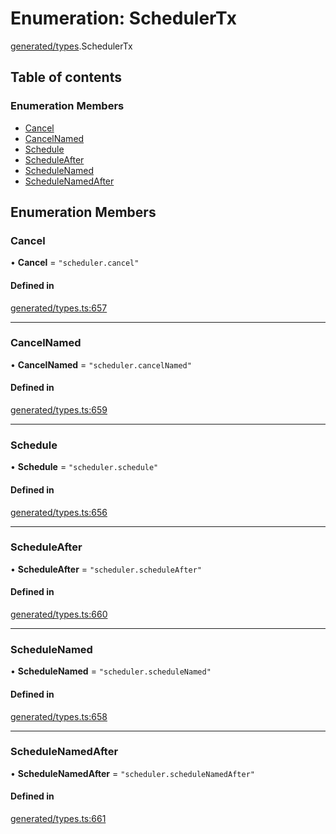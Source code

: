 # Enumeration: SchedulerTx

[generated/types](../wiki/generated.types).SchedulerTx

## Table of contents

### Enumeration Members

- [Cancel](../wiki/generated.types.SchedulerTx#cancel)
- [CancelNamed](../wiki/generated.types.SchedulerTx#cancelnamed)
- [Schedule](../wiki/generated.types.SchedulerTx#schedule)
- [ScheduleAfter](../wiki/generated.types.SchedulerTx#scheduleafter)
- [ScheduleNamed](../wiki/generated.types.SchedulerTx#schedulenamed)
- [ScheduleNamedAfter](../wiki/generated.types.SchedulerTx#schedulenamedafter)

## Enumeration Members

### Cancel

• **Cancel** = ``"scheduler.cancel"``

#### Defined in

[generated/types.ts:657](https://github.com/PolymeshAssociation/polymesh-sdk/blob/9a8715021/src/generated/types.ts#L657)

___

### CancelNamed

• **CancelNamed** = ``"scheduler.cancelNamed"``

#### Defined in

[generated/types.ts:659](https://github.com/PolymeshAssociation/polymesh-sdk/blob/9a8715021/src/generated/types.ts#L659)

___

### Schedule

• **Schedule** = ``"scheduler.schedule"``

#### Defined in

[generated/types.ts:656](https://github.com/PolymeshAssociation/polymesh-sdk/blob/9a8715021/src/generated/types.ts#L656)

___

### ScheduleAfter

• **ScheduleAfter** = ``"scheduler.scheduleAfter"``

#### Defined in

[generated/types.ts:660](https://github.com/PolymeshAssociation/polymesh-sdk/blob/9a8715021/src/generated/types.ts#L660)

___

### ScheduleNamed

• **ScheduleNamed** = ``"scheduler.scheduleNamed"``

#### Defined in

[generated/types.ts:658](https://github.com/PolymeshAssociation/polymesh-sdk/blob/9a8715021/src/generated/types.ts#L658)

___

### ScheduleNamedAfter

• **ScheduleNamedAfter** = ``"scheduler.scheduleNamedAfter"``

#### Defined in

[generated/types.ts:661](https://github.com/PolymeshAssociation/polymesh-sdk/blob/9a8715021/src/generated/types.ts#L661)
